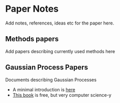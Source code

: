 Paper Notes
===========

Add notes, references, ideas etc for the paper here.







Methods papers
--------------

Add papers describing currently used methods here




Gaussian Process Papers
-----------------------

Documents describing Gaussian Processes

* A minimal introduction is [here](https://www.robots.ox.ac.uk/~mebden/reports/GPtutorial.pdf)
* [This book](http://www.gaussianprocess.org) is free, but very computer science-y

